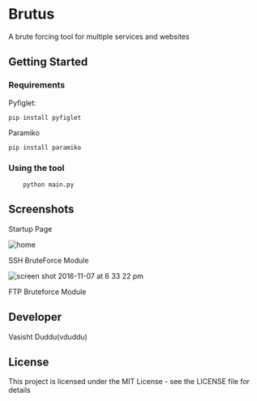 # Brutus
A brute forcing tool for multiple services and websites

## Getting Started

### Requirements

Pyfiglet:
    
    pip install pyfiglet
    
Paramiko

    pip install paramiko

### Using the tool

        python main.py
        
## Screenshots

Startup Page

![home](https://cloud.githubusercontent.com/assets/20644368/20036171/36170c8a-a426-11e6-931b-f5cdec3f0a15.png)

SSH BruteForce Module

![screen shot 2016-11-07 at 6 33 22 pm](https://cloud.githubusercontent.com/assets/20644368/20058849/3aab62a2-a519-11e6-8a13-af7ee6d6cb16.png)

FTP Bruteforce Module


## Developer

Vasisht Duddu(vduddu)


## License

This project is licensed under the MIT License - see the LICENSE file for details
